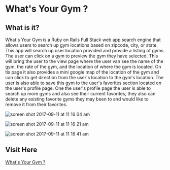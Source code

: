 # What's Your Gym ?

## What is it?
What's Your Gym is a Ruby on Rails Full Stack web app search engine that allows users to search up gym locations based on zipcode, city, or state. This app will search up user location provided and provide a listing of gyms. The user can click on a gym to preview the gym they have selected. This will bring the user to the view page where the user van see the name of the gym, the rate of the gym, and the location of where the gym is located. On tis page it also provides a mini google map of the location of the gym and can click to get direction from the user's location to the gym's location. The user is also able to save this gym to the user's favorites section located on the user's profile page. One the user's profile page the user is able to search up more gyms and also see their current favorites, they also can delete any existing favorite gyms they may been to and would like to remove it from their favorites.

![screen shot 2017-09-11 at 11 16 04 am](https://user-images.githubusercontent.com/27744089/30282270-c48a1c82-96e2-11e7-8f20-022e32d5d935.png)

![screen shot 2017-09-11 at 11 16 21 am](https://user-images.githubusercontent.com/27744089/30282287-d0fcc348-96e2-11e7-9d9d-430f17125a3d.png)

![screen shot 2017-09-11 at 11 16 41 am](https://user-images.githubusercontent.com/27744089/30282299-dcbec8f2-96e2-11e7-9393-e11351089e9c.png)

## Visit Here
[What's Your Gym ?](https://gymapp-ruby.herokuapp.com/)
